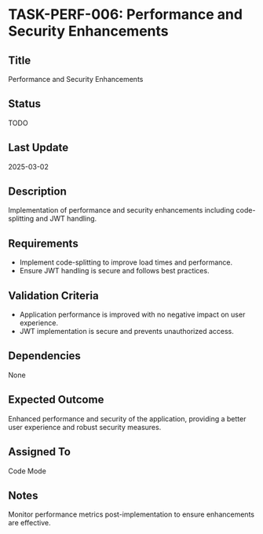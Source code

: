 # TASK-PERF-006: Performance and Security Enhancements

## Title
Performance and Security Enhancements

## Status
TODO

## Last Update
2025-03-02

## Description
Implementation of performance and security enhancements including code-splitting and JWT handling.

## Requirements
- Implement code-splitting to improve load times and performance.
- Ensure JWT handling is secure and follows best practices.

## Validation Criteria
- Application performance is improved with no negative impact on user experience.
- JWT implementation is secure and prevents unauthorized access.

## Dependencies
None

## Expected Outcome
Enhanced performance and security of the application, providing a better user experience and robust security measures.

## Assigned To
Code Mode

## Notes
Monitor performance metrics post-implementation to ensure enhancements are effective.
